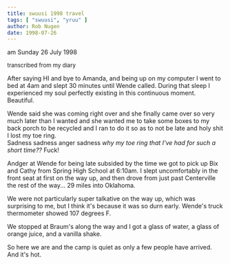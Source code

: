 ```yaml
---
title: swuusi 1998 travel
tags: [ "swuusi", "yruu" ]
author: Rob Nugen
date: 1998-07-26
---
```


<title>SWUUSI</title>

<p class=date>am Sunday 26 July 1998</p>
<font size=-1>transcribed from my diary</font>

<p>After saying HI and bye to Amanda, and being up on my computer
I went to bed at 4am and slept 30 minutes until Wende called. During that sleep I experienced my soul perfectly existing in this continuous moment.  Beautiful.

<p>Wende said she was coming right over and she finally came over so very much later than I wanted and she wanted me to take some boxes to my back porch to be recycled and I ran to do it so as to not be late and holy shit I lost my toe ring.
<br>Sadness sadness anger sadness <em>why my toe ring that I've had for such a short time??</em> Fuck!

<p>Andger at Wende for being late subsided by the time we got to pick up Bix and Cathy from Spring High School at 6:10am.  I slept uncomfortably in the front seat at first on the way up, and then drove from just past Centerville the rest of the way... 29 miles into Oklahoma.

<p>We were not particularly super talkative on the way up, which was surprising to me, but I think it's because it was so durn early.  Wende's truck thermometer showed 107 degrees F.

<p>We stopped at Braum's along the way and I got a glass of water, a glass of orange juice, and a vanilla shake.

<p>So here we are and the camp is quiet as only a few people have arrived.  And it's hot.
</p>
